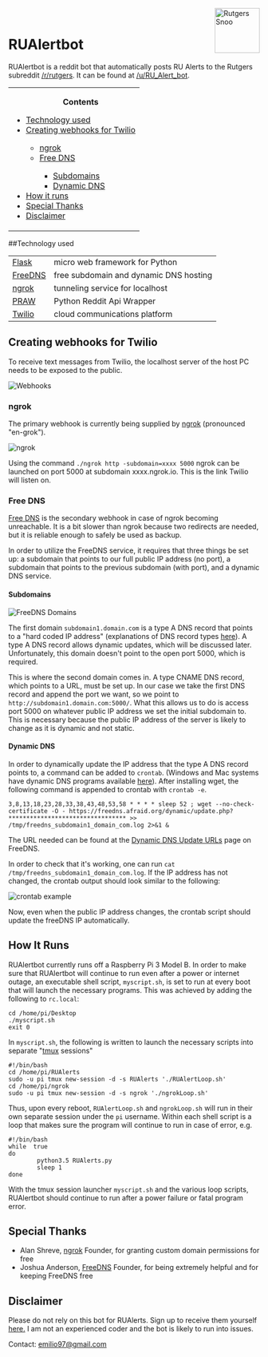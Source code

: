 <img style="padding-top:-20px" src="http://i.imgur.com/zyq8PXZ.png" alt="Rutgers Snoo" align="right" height=90px width=90px><br><h1>RUAlertbot</h1> 

RUAlertbot is a reddit bot that automatically posts RU Alerts to the Rutgers subreddit [/r/rutgers](https://www.reddit.com/r/rutgers/). It can be found at [/u/RU_Alert_bot](https://www.reddit.com/u/RU_Alert_bot).

<table>
<tr><td><ul>
<b><p align="center">Contents</p></b>
<li><a href="#Tech">Technology used</a></li>
<li><a href="#Webhook">Creating webhooks for Twilio</a></li><ul>
<li><a href="#ngrok">ngrok</a></li>
<li><a href="#FreeDNS">Free DNS</a></li><ul>
<li><a href="#Sub">Subdomains</a></li>
<li><a href="#Dyn">Dynamic DNS</a></li></ul></ul>
<li><a href="How">How it runs</a>
<li><a href="#SpTh">Special Thanks</a></li>
<li><a href="#Dis">Disclaimer</a></li>
</ul></td></tr>
</table>

##<a name="Tech">Technology used</a>

<table>
  <tr>
  <td><a href="http://flask.pocoo.org/">Flask</a></td>
    <td>micro web framework for Python</td>
  </tr>
  <tr>
  <td><a href="http://freedns.afraid.org/">FreeDNS</a></td>
    <td>free subdomain and dynamic DNS hosting</td>
  </tr>
    <tr>
  <td><a href="https://ngrok.com/">ngrok</a></td>
    <td>tunneling service for localhost</td>
  </tr>
    <tr>
  <td><a href="https://praw.readthedocs.io/en/stable/">PRAW</a></td>
    <td>Python Reddit Api Wrapper</td>
  </tr>
    <tr>
  <td><a href="https://www.twilio.com/">Twilio</a></td>
    <td>cloud communications platform</td>
  </tr>
</table>

## <a name="Webhook">Creating webhooks for Twilio</a>

To receive text messages from Twilio, the localhost server of the host PC needs to be exposed to the public.

![Webhooks](http://i.imgur.com/9Ne9x2r.png)

### <a name="ngrok">ngrok</a>

The primary webhook is currently being supplied by [ngrok](https://ngrok.com/) (pronounced "en-grok"). 

![ngrok](http://i.imgur.com/sUtvrmW.png)

Using the command `./ngrok http -subdomain=xxxx 5000` ngrok can be launched on port 5000 at subdomain xxxx.ngrok.io. This is the link Twilio will listen on.

### <a name="FreeDNS">Free DNS</a>

[Free DNS](https://freedns.afraid.org/) is the secondary webhook in case of ngrok becoming unreachable. It is a bit slower than ngrok because two redirects are needed, but it is reliable enough to safely be used as backup.

In order to utilize the FreeDNS service, it requires that three things be set up: a subdomain that points to our full public IP address (no port), a subdomain that points to the previous subdomain (with port), and a dynamic DNS service.

#### <a name="Sub">Subdomains</a>

![FreeDNS Domains](http://imgur.com/OjCXj24.png)

The first domain `subdomain1.domain.com` is a type A DNS record that points to a "hard coded IP address" (explanations of DNS record types [here](https://freedns.afraid.org/faq/type.php)). A type A DNS record allows dynamic updates, which will be discussed later. Unfortunately, this domain doesn't point to the open port 5000, which is required.

This is where the second domain comes in. A type CNAME DNS record, which points to a URL, must be set up. In our case we take the first DNS record and append the port we want, so we point to `http://subdomain1.domain.com:5000/`. What this allows us to do is access port 5000 on whatever public IP address we set the initial subdomain to. This is necessary because the public IP address of the server is likely to change as it is dynamic and not static.

#### <a name="Dyn">Dynamic DNS</a>

In order to dynamically update the IP address that the type A DNS record points to, a command can be added to `crontab`. (Windows and Mac systems have dynamic DNS programs available [here](https://freedns.afraid.org/scripts/freedns.clients.php)). After installing wget, the following command is appended to crontab with `crontab -e`.

    3,8,13,18,23,28,33,38,43,48,53,58 * * * * sleep 52 ; wget --no-check-certificate -O - https://freedns.afraid.org/dynamic/update.php?********************************* >> /tmp/freedns_subdomain1_domain_com.log 2>&1 &

The URL needed can be found at the [Dynamic DNS Update URLs](https://freedns.afraid.org/dynamic/) page on FreeDNS.

In order to check that it's working, one can run `cat /tmp/freedns_subdomain1_domain_com.log`. If the IP address has not changed, the crontab output should look similar to the following:

![crontab example](http://imgur.com/gV1A0jz.png)

Now, even when the public IP address changes, the crontab script should update the freeDNS IP automatically.

## <a name="How">How It Runs</a>
RUAlertbot currently runs off a Raspberry Pi 3 Model B. In order to make sure that RUAlertbot will continue to run even after a power or internet outage, an executable shell script, `myscript.sh`, is set to run at every boot that will launch the necessary programs. This was achieved by adding the following to `rc.local`:

    cd /home/pi/Desktop
    ./myscript.sh
    exit 0

In `myscript.sh`, the following is written to launch the necessary scripts into separate "[tmux](https://tmux.github.io/) sessions"

    #!/bin/bash
    cd /home/pi/RUAlerts
    sudo -u pi tmux new-session -d -s RUAlerts './RUAlertLoop.sh'
    cd /home/pi/ngrok
    sudo -u pi tmux new-session -d -s ngrok './ngrokLoop.sh'

Thus, upon every reboot, `RUAlertLoop.sh` and `ngrokLoop.sh` will run in their own separate session under the `pi` username. Within each shell script is a loop that makes sure the program will continue to run in case of error, e.g.

    #!/bin/bash
    while  true
    do
            python3.5 RUAlerts.py
            sleep 1
    done

With the tmux session launcher `myscript.sh` and the various loop scripts, RUAlertbot should continue to run after a power failure or fatal program error.

## <a name="SpTh">Special Thanks</a>
* Alan Shreve, [ngrok](https://ngrok.com/) Founder, for granting custom domain permissions for free
* Joshua Anderson, [FreeDNS](http://freedns.afraid.org/) Founder, for being extremely helpful and for keeping FreeDNS free

## <a name="Dis">Disclaimer</a>
Please do not rely on this bot for RUAlerts. Sign up to receive them yourself [here.](https://personalinfo.rutgers.edu/pi/updateEns.htm) I am not an experienced coder and the bot is likely to run into issues. 

Contact: emilio97@gmail.com
